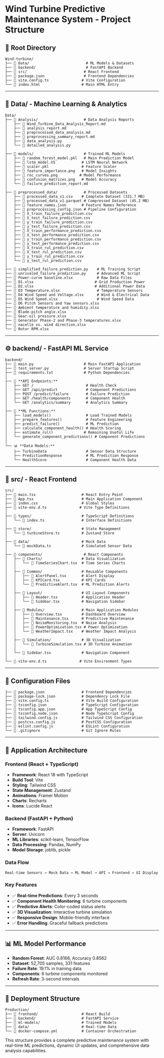 # Wind Turbine Predictive Maintenance System - Project Structure

## 📁 **Root Directory**
```
Wind-turbine/
├── 📁 Data/                          # ML Models & Datasets
├── 📁 backend/                       # FastAPI Backend
├── 📁 src/                          # React Frontend
├── 📄 package.json                  # Frontend Dependencies
├── 📄 vite.config.ts               # Vite Configuration
└── 📄 index.html                   # Main HTML Entry
```

---

## 🧠 **Data/ - Machine Learning & Analytics**
```
Data/
├── 📁 Analysis/                     # Data Analysis Reports
│   ├── 📄 Wind_Turbine_Data_Analysis_Report.md
│   ├── 📄 analysis_report.md
│   ├── 📄 preprocessed_data_analysis.md
│   ├── 📄 preprocessing_summary_report.md
│   ├── 📄 data_analysis.py
│   └── 📄 detailed_analysis.py
│
├── 📁 models/                       # Trained ML Models
│   ├── 📄 random_forest_model.pkl   # Main Prediction Model
│   ├── 📄 lstm_model.h5            # LSTM Neural Network
│   ├── 📄 scaler.pkl               # Feature Scaler
│   ├── 📄 feature_importance.png   # Model Insights
│   ├── 📄 roc_curves.png          # Model Performance
│   ├── 📄 confusion_matrices.png   # Model Accuracy
│   └── 📄 failure_prediction_report.md
│
├── 📁 preprocessed_data/            # Processed Datasets
│   ├── 📄 processed_data_v1.csv    # Complete Dataset (331.7 MB)
│   ├── 📄 processed_data_v1.parquet # Compressed Dataset (45.2 MB)
│   ├── 📄 feature_names.json       # Feature Names Reference
│   ├── 📄 preprocessing_config.json # Pipeline Configuration
│   ├── 📄 X_train_failure_prediction.csv
│   ├── 📄 X_test_failure_prediction.csv
│   ├── 📄 y_train_failure_prediction.csv
│   ├── 📄 y_test_failure_prediction.csv
│   ├── 📄 X_train_performance_prediction.csv
│   ├── 📄 X_test_performance_prediction.csv
│   ├── 📄 y_train_performance_prediction.csv
│   ├── 📄 y_test_performance_prediction.csv
│   ├── 📄 X_train_rul_prediction.csv
│   ├── 📄 X_test_rul_prediction.csv
│   ├── 📄 y_train_rul_prediction.csv
│   └── 📄 y_test_rul_prediction.csv
│
├── 📄 simplified_failure_prediction.py    # ML Training Script
├── 📄 unrivaled_failure_prediction.py     # Advanced ML Script
├── 📄 Power-curve baseline.xlsx           # Raw Data Files
├── 📄 D1.xlsx                            # Grid Production Power
├── 📄 D2.xlsx                            # Additional Power Data
├── 📄 D3 Temperature.xlsx                 # Temperature Sensors
├── 📄 D4 Wind Speed and Voltage.xlsx      # Wind & Electrical Data
├── 📄 D5 Wind Speed.xlsx                  # Wind Speed Data
├── 📄 D6 Pitch Sensors and Yaw sensors.xlsx
├── 📄 Ambient temperature and humidity.xlsx
├── 📄 Blade-pitch angle.xlsx
├── 📄 Gear-oil pressure.xlsx
├── 📄 Generator Phase-2 and Phase-3 temperatures.xlsx
├── 📄 nacelle vs. wind direction.xlsx
└── 📄 Rotor RPM.xlsx
```

---

## ⚙️ **backend/ - FastAPI ML Service**
```
backend/
├── 📄 main.py                       # Main FastAPI Application
├── 📄 test_server.py                # Server Startup Script
├── 📄 requirements.txt              # Python Dependencies
│
├── 🔧 **API Endpoints:**
│   ├── GET /                        # Health Check
│   ├── GET /api/predict             # Component Predictions
│   ├── POST /predict/failure        # Failure Prediction
│   ├── GET /health/components       # Component Health
│   └── GET /analytics/summary       # Analytics Summary
│
├── 🧠 **ML Functions:**
│   ├── load_models()                # Load Trained Models
│   ├── prepare_features()           # Feature Engineering
│   ├── predict_failure()            # ML Prediction
│   ├── calculate_component_health() # Health Scoring
│   ├── estimate_rul()              # Remaining Useful Life
│   └── generate_component_predictions() # Component Predictions
│
└── 📊 **Data Models:**
    ├── TurbineData                  # Sensor Data Structure
    ├── PredictionResponse           # ML Prediction Response
    └── HealthScore                  # Component Health Data
```

---

## 🎨 **src/ - React Frontend**
```
src/
├── 📄 main.tsx                     # React Entry Point
├── 📄 App.tsx                      # Main Application Component
├── 📄 index.css                    # Global Styles
├── 📄 vite-env.d.ts               # Vite Type Definitions
│
├── 📁 types/                       # TypeScript Definitions
│   └── 📄 index.ts                 # Interface Definitions
│
├── 📁 store/                       # State Management
│   └── 📄 turbineStore.ts          # Zustand Store
│
├── 📁 data/                        # Mock Data
│   └── 📄 mockData.ts              # Simulated Sensor Data
│
├── 📁 components/                   # React Components
│   ├── 📁 Charts/                  # Data Visualization
│   │   └── 📄 TimeSeriesChart.tsx  # Time Series Charts
│   │
│   ├── 📁 Common/                  # Reusable Components
│   │   ├── 📄 AlertPanel.tsx       # Alert Display
│   │   ├── 📄 KPICard.tsx          # KPI Cards
│   │   └── 📄 PredictiveAlert.tsx  # ML Prediction Alerts
│   │
│   ├── 📁 Layout/                  # UI Layout Components
│   │   ├── 📄 Header.tsx           # Application Header
│   │   └── 📄 Sidebar.tsx          # Navigation Sidebar
│   │
│   ├── 📁 Modules/                 # Main Application Modules
│   │   ├── 📄 Overview.tsx         # Dashboard Overview
│   │   ├── 📄 Maintenance.tsx      # Predictive Maintenance
│   │   ├── 📄 NoiseMonitoring.tsx  # Noise Analysis
│   │   ├── 📄 PowerOptimization.tsx # Power Optimization
│   │   └── 📄 WeatherImpact.tsx    # Weather Impact Analysis
│   │
│   ├── 📁 Simulation/              # 3D Visualization
│   │   └── 📄 TurbineSimulation.tsx # 3D Turbine Animation
│   │
│   └── 📄 Sidebar.tsx              # Navigation Component
│
└── 📁 vite-env.d.ts               # Vite Environment Types
```

---

## 🔧 **Configuration Files**
```
├── 📄 package.json                 # Frontend Dependencies
├── 📄 package-lock.json            # Dependency Lock File
├── 📄 vite.config.ts               # Vite Build Configuration
├── 📄 tsconfig.json                # TypeScript Configuration
├── 📄 tsconfig.app.json            # App TypeScript Config
├── 📄 tsconfig.node.json           # Node TypeScript Config
├── 📄 tailwind.config.js           # Tailwind CSS Configuration
├── 📄 postcss.config.js            # PostCSS Configuration
├── 📄 eslint.config.js             # ESLint Configuration
└── 📄 .gitignore                   # Git Ignore Rules
```

---

## 🚀 **Application Architecture**

### **Frontend (React + TypeScript)**
- **Framework**: React 18 with TypeScript
- **Build Tool**: Vite
- **Styling**: Tailwind CSS
- **State Management**: Zustand
- **Animations**: Framer Motion
- **Charts**: Recharts
- **Icons**: Lucide React

### **Backend (FastAPI + Python)**
- **Framework**: FastAPI
- **Server**: Uvicorn
- **ML Libraries**: scikit-learn, TensorFlow
- **Data Processing**: Pandas, NumPy
- **Model Storage**: joblib, pickle

### **Data Flow**
```
Real-time Sensors → Mock Data → ML Model → API → Frontend → UI Display
```

### **Key Features**
- ✅ **Real-time Predictions**: Every 3 seconds
- ✅ **Component Health Monitoring**: 6 turbine components
- ✅ **Predictive Alerts**: Color-coded status alerts
- ✅ **3D Visualization**: Interactive turbine simulation
- ✅ **Responsive Design**: Mobile-friendly interface
- ✅ **Error Handling**: Graceful fallback predictions

---

## 📊 **ML Model Performance**
- **Random Forest**: AUC 0.8166, Accuracy 0.8562
- **Dataset**: 52,705 samples, 331 features
- **Failure Rate**: 19.1% in training data
- **Components**: 6 turbine components monitored
- **Refresh Rate**: 3-second intervals

---

## 🔄 **Deployment Structure**
```
Production/
├── 📁 frontend/                    # React Build
├── 📁 backend/                     # FastAPI Service
├── 📁 ml-models/                   # Trained Models
├── 📁 data/                        # Real-time Data
└── 📄 docker-compose.yml           # Container Orchestration
```

This structure provides a complete predictive maintenance system with real-time ML predictions, dynamic UI updates, and comprehensive data analysis capabilities. 